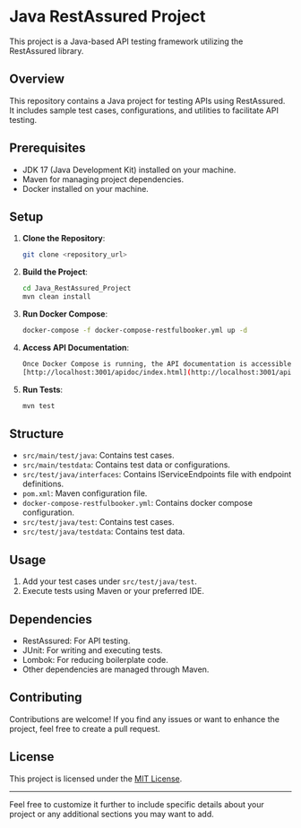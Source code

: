 # Java RestAssured Project

This project is a Java-based API testing framework utilizing the RestAssured library.

## Overview

This repository contains a Java project for testing APIs using RestAssured. It includes sample test cases, configurations, and utilities to facilitate API testing.

## Prerequisites

- JDK 17 (Java Development Kit) installed on your machine.
- Maven for managing project dependencies.
- Docker installed on your machine.

## Setup

1. **Clone the Repository**: 
    ```bash
    git clone <repository_url>
    ```

2. **Build the Project**: 
    ```bash
    cd Java_RestAssured_Project
    mvn clean install
    ```

3. **Run Docker Compose**:
    ```bash
    docker-compose -f docker-compose-restfulbooker.yml up -d
    ```

4. **Access API Documentation**:
    ```bash
    Once Docker Compose is running, the API documentation is accessible at:
    [http://localhost:3001/apidoc/index.html](http://localhost:3001/apidoc/index.html)
    ```

5. **Run Tests**: 
    ```bash
    mvn test
    ```

## Structure

- `src/main/test/java`: Contains test cases.
- `src/main/testdata`: Contains test data or configurations.
- `src/test/java/interfaces`: Contains IServiceEndpoints file with endpoint definitions.
- `pom.xml`: Maven configuration file.
- `docker-compose-restfulbooker.yml`: Contains docker compose configuration.
- `src/test/java/test`: Contains test cases.
- `src/test/java/testdata`: Contains test data.

## Usage

1. Add your test cases under `src/test/java/test`.
2. Execute tests using Maven or your preferred IDE.

## Dependencies

- RestAssured: For API testing.
- JUnit: For writing and executing tests.
- Lombok: For reducing boilerplate code.
- Other dependencies are managed through Maven.

## Contributing

Contributions are welcome! If you find any issues or want to enhance the project, feel free to create a pull request.

## License

This project is licensed under the [MIT License](LICENSE).

---

Feel free to customize it further to include specific details about your project or any additional sections you may want to add.